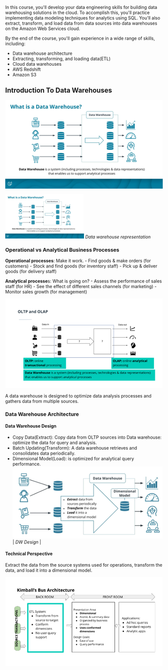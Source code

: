 In this course, you'll develop your data engineering skills for building data warehousing solutions in the cloud. To accomplish this, you'll practice implementing data modeling techniques for analytics using SQL. You'll also extract, transform, and load data from data sources into data warehouses on the Amazon Web Services cloud.

By the end of the course, you'll gain experience in a wide range of skills, including:
- Data warehouse architecture
- Extracting, transforming, and loading data(ETL)
- Cloud data warehouses
- AWS Redshift
- Amazon S3

## Introduction To Data Warehouses

![Data warehouse representation](images/1-introduction-to-cloud-data-warehouses.jpg)

<p>
    <img src="images/1-introduction-to-cloud-data-warehouses.jpg" alt="Data warehouse representation" width=50% height=50%>
    <em>Data warehouse representation</em>
</p>


### Operational vs Analytical Business Processes
**Operational processes**: Make it work.
    - Find goods & make orders (for customers)
    - Stock and find goods (for inventory staff)
    - Pick up & deliver goods (for delivery staff)

**Analytical processe**s: What is going on?
    - Assess the performance of sales staff (for HR)
    - See the effect of different sales channels (for marketing)
    - Monitor sales growth (for management)


![OLTP and OLAP](images/2-introduction-to-datawarehousing.png)

A data warehouse is designed to optimize data analysis processes and gathers data from multiple sources.

### Data Warehouse Architecture
#### Data Warehouse Design
- Copy Data(Extract): Copy data from OLTP sources into Data warehouse: optimize the data for query and analysis.
- Batch Updating(Transform): A data warehouse retrieves and consolidates data periodically.
- Dimensional Model(Load): is optimized for analytical query performance.
![DW Design](images/3-DW_ETL_Design.png)
| *DW Design* |

#### Technical Perspective
Extract the data from the source systems used for operations, transform the data, and load it into a dimensional model.

![Kimball's Bus Architecture](images/4-Kimballs_Bus_Architecture.png)





